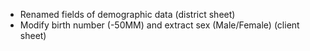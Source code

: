 - Renamed fields of demographic data (district sheet)
- Modify birth number (-50MM) and extract sex (Male/Female) (client sheet)